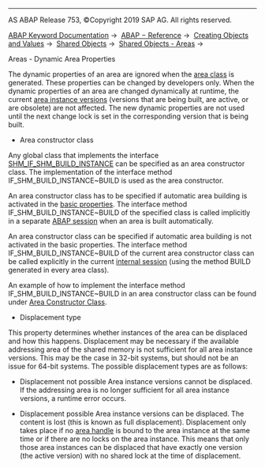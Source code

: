   

* * *

AS ABAP Release 753, ©Copyright 2019 SAP AG. All rights reserved.

[ABAP Keyword Documentation](javascript:call_link\('abenabap.htm'\)) →  [ABAP − Reference](javascript:call_link\('abenabap_reference.htm'\)) →  [Creating Objects and Values](javascript:call_link\('abencreate_objects.htm'\)) →  [Shared Objects](javascript:call_link\('abenabap_shared_objects.htm'\)) →  [Shared Objects - Areas](javascript:call_link\('abenshm_areas.htm'\)) → 

Areas - Dynamic Area Properties

The dynamic properties of an area are ignored when the [area class](javascript:call_link\('abenarea_class_glosry.htm'\) "Glossary Entry") is generated. These properties can be changed by developers only. When the dynamic properties of an area are changed dynamically at runtime, the current [area instance versions](javascript:call_link\('abenarea_instance_version_glosry.htm'\) "Glossary Entry") (versions that are being built, are active, or are obsolete) are not affected. The new dynamic properties are not used until the next change lock is set in the corresponding version that is being built.

-   Area constructor class

Any global class that implements the interface [SHM\_IF\_SHM\_BUILD\_INSTANCE](javascript:call_link\('abenshm_if_shm_build_instance.htm'\)) can be specified as an area constructor class. The implementation of the interface method IF\_SHM\_BUILD\_INSTANCE~BUILD is used as the area constructor.

An area constructor class has to be specified if automatic area building is activated in the [basic properties](javascript:call_link\('abenshm_area_basic_properties.htm'\)). The interface method IF\_SHM\_BUILD\_INSTANCE~BUILD of the specified class is called implicitly in a separate [ABAP session](javascript:call_link\('abenmain_session_glosry.htm'\) "Glossary Entry") when an area is built automatically.

An area constructor class can be specified if automatic area building is not activated in the basic properties. The interface method IF\_SHM\_BUILD\_INSTANCE~BUILD of the current area constructor class can be called explicitly in the current [internal session](javascript:call_link\('abeninternal_session_glosry.htm'\) "Glossary Entry") (using the method BUILD generated in every area class).

An example of how to implement the interface method IF\_SHM\_BUILD\_INSTANCE~BUILD in an area constructor class can be found under [Area Constructor Class](javascript:call_link\('abenshm_area_constructor_class.htm'\)).

-   Displacement type

This property determines whether instances of the area can be displaced and how this happens. Displacement may be necessary if the available addressing area of the shared memory is not sufficient for all area instance versions. This may be the case in 32-bit systems, but should not be an issue for 64-bit systems. The possible displacement types are as follows:

-   Displacement not possible
    Area instance versions cannot be displaced. If the addressing area is no longer sufficient for all area instance versions, a runtime error occurs.

-   Displacement possible
    Area instance versions can be displaced. The content is lost (this is known as full displacement). Displacement only takes place if no [area handle](javascript:call_link\('abenarea_handle_glosry.htm'\) "Glossary Entry") is bound to the area instance at the same time or if there are no locks on the area instance. This means that only those area instances can be displaced that have exactly one version (the active version) with no shared lock at the time of displacement.